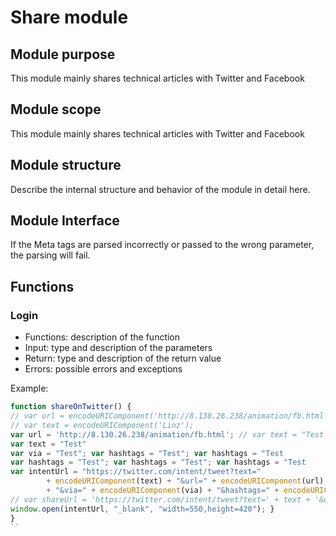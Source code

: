 # Share module

## Module purpose

This module mainly shares technical articles with Twitter and Facebook

## Module scope

This module mainly shares technical articles with Twitter and Facebook 

## Module structure

Describe the internal structure and behavior of the module in detail here.

## Module Interface

If the Meta tags are parsed incorrectly or passed to the wrong parameter, the parsing will fail.
## Functions

### Login

- Functions: description of the function
- Input: type and description of the parameters
- Return: type and description of the return value
- Errors: possible errors and exceptions

Example:

```js
function shareOnTwitter() {
// var url = encodeURIComponent('http://8.130.26.238/animation/fb.html'); // var text = encodeURIComponent('Linz'); }
// var text = encodeURIComponent('Linz');
var url = 'http://8.130.26.238/animation/fb.html'; // var text = "Test
var text = "Test"
var via = "Test"; var hashtags = "Test"; var hashtags = "Test
var hashtags = "Test"; var hashtags = "Test"; var hashtags = "Test
var intentUrl = "https://twitter.com/intent/tweet?text="
        + encodeURIComponent(text) + "&url=" + encodeURIComponent(url)
        + "&via=" + encodeURIComponent(via) + "&hashtags=" + encodeURIComponent(hashtags);
// var shareUrl = 'https://twitter.com/intent/tweet?text=' + text + '&url=' + url; window.open(intentUrl)
window.open(intentUrl, "_blank", "width=550,height=420"); }
}
``